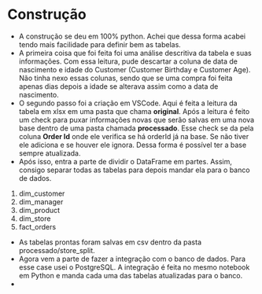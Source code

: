 # **Construção**
- A construção se deu em 100% python. Achei que dessa forma acabei tendo mais facilidade para definir bem as tabelas.
- A primeira coisa que foi feita foi uma análise descritiva da tabela e suas informações. Com essa leitura, pude descartar a coluna de data de nascimento e idade do Customer (Customer Birthday e Customer Age). Não tinha nexo essas colunas, sendo que se uma compra foi feita apenas dias depois a idade se alterava assim como a data de nascimento.
- O segundo passo foi a criação em VSCode. Aqui é feita a leitura da tabela em xlsx em uma pasta que chama **original**. Após a leitura é feito um check para puxar informações novas que serão salvas em uma nova base dentro de uma pasta chamada **processado**. Esse check se da pela coluna **Order Id** onde ele verifica se há orderId já na base. Se não tiver ele adiciona e se houver ele ignora. Dessa forma é possível ter a base sempre atualizada.
- Após isso, entra a parte de dividir o DataFrame em partes. Assim, consigo separar todas as tabelas para depois mandar ela para o banco de dados.
1. dim_customer
2. dim_manager
3. dim_product
4. dim_store
5. fact_orders
- As tabelas prontas foram salvas em csv dentro da pasta processado/store_split.
- Agora vem a parte de fazer a integração com o banco de dados. Para esse case usei o PostgreSQL. A integração é feita no mesmo notebook em Python e manda cada uma das tabelas atualizadas para o banco.
- 
